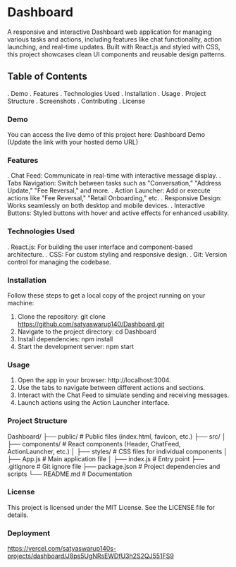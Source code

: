 # Dashboard
A responsive and interactive Dashboard web application for managing various tasks and actions, including features like chat functionality, action launching, and real-time updates. Built with React.js and styled with CSS, this project showcases clean UI components and reusable design patterns.

## Table of Contents
. Demo
. Features
. Technologies Used
. Installation
. Usage
. Project Structure
. Screenshots
. Contributing
. License

### Demo
You can access the live demo of this project here: Dashboard Demo (Update the link with your hosted demo URL)

### Features
. Chat Feed: Communicate in real-time with interactive message display.
. Tabs Navigation: Switch between tasks such as "Conversation," "Address Update," "Fee Reversal," and more.
. Action Launcher: Add or execute actions like "Fee Reversal," "Retail Onboarding," etc.
. Responsive Design: Works seamlessly on both desktop and mobile devices.
. Interactive Buttons: Styled buttons with hover and active effects for enhanced usability.

### Technologies Used
. React.js: For building the user interface and component-based architecture.
. CSS: For custom styling and responsive design.
. Git: Version control for managing the codebase.

### Installation
Follow these steps to get a local copy of the project running on your machine:
1. Clone the repository:
git clone https://github.com/satyaswarup140/Dashboard.git
2. Navigate to the project directory:
cd Dashboard
3. Install dependencies:
npm install
4. Start the development server:
npm start

### Usage
1. Open the app in your browser: http://localhost:3004.
2. Use the tabs to navigate between different actions and sections.
3. Interact with the Chat Feed to simulate sending and receiving messages.
4. Launch actions using the Action Launcher interface.

### Project Structure
Dashboard/
├── public/                # Public files (index.html, favicon, etc.)
├── src/
│   ├── components/        # React components (Header, ChatFeed, ActionLauncher, etc.)
│   ├── styles/            # CSS files for individual components
│   ├── App.js             # Main application file
│   ├── index.js           # Entry point
├── .gitignore             # Git ignore file
├── package.json           # Project dependencies and scripts
└── README.md              # Documentation

### License
This project is licensed under the MIT License. See the LICENSE file for details.

### Deployment
https://vercel.com/satyaswarup140s-projects/dashboard/J8ps5UgNRsEWDfU3h2S2QJ551FS9
